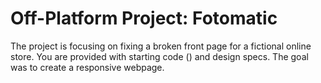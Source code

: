 # Off-Platform Project: Fotomatic

The project is focusing on fixing a broken front page for a fictional online store. You are provided with starting code () and design specs. The goal was to create a responsive webpage.
